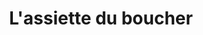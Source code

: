 ---
title: "L'assiette du boucher"
url: /saint-andre-de-sangonis/lassiette-du-boucher/
shop: commodité
---